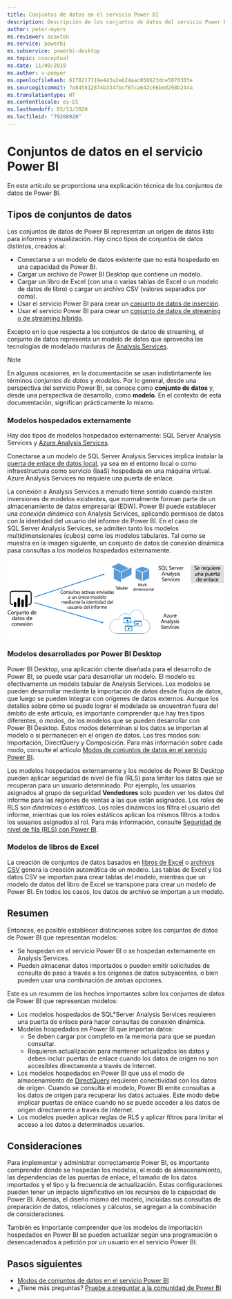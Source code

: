 ```yaml
---
title: Conjuntos de datos en el servicio Power BI
description: Descripción de los conjuntos de datos del servicio Power BI, que representan un origen de datos listo para informes y visualización.
author: peter-myers
ms.reviewer: asaxton
ms.service: powerbi
ms.subservice: powerbi-desktop
ms.topic: conceptual
ms.date: 11/09/2019
ms.author: v-pemyer
ms.openlocfilehash: 6170217119e443a2eb24aac056623dce5070303e
ms.sourcegitcommit: 7e845812874b3347bcf87ca642c66bed298b244a
ms.translationtype: HT
ms.contentlocale: es-ES
ms.lasthandoff: 03/13/2020
ms.locfileid: "79208020"
---
```

# <a name="datasets-in-the-power-bi-service"></a>Conjuntos de datos en el servicio Power BI

En este artículo se proporciona una explicación técnica de los conjuntos de datos de Power BI.

## <a name="dataset-types"></a>Tipos de conjuntos de datos

Los conjuntos de datos de Power BI representan un origen de datos listo para informes y visualización. Hay cinco tipos de conjuntos de datos distintos, creados al:

- Conectarse a un modelo de datos existente que no está hospedado en una capacidad de Power BI.
- Cargar un archivo de Power BI Desktop que contiene un modelo.
- Cargar un libro de Excel (con una o varias tablas de Excel o un modelo de datos de libro) o cargar un archivo CSV (valores separados por coma).
- Usar el servicio Power BI para crear un [conjunto de datos de inserción](developer/automation/walkthrough-push-data.md).
- Usar el servicio Power BI para crear un [conjunto de datos de streaming o de streaming híbrido](service-real-time-streaming.md).

Excepto en lo que respecta a los conjuntos de datos de streaming, el conjunto de datos representa un modelo de datos que aprovecha las tecnologías de modelado maduras de [Analysis Services](/analysis-services/analysis-services-overview).

> [!NOTE]
> En algunas ocasiones, en la documentación se usan indistintamente los términos _conjuntos de datos_ y _modelos_. Por lo general, desde una perspectiva del servicio Power BI, se conoce como **conjunto de datos** y, desde una perspectiva de desarrollo, como **modelo**. En el contexto de esta documentación, significan prácticamente lo mismo.

### <a name="external-hosted-models"></a>Modelos hospedados externamente

Hay dos tipos de modelos hospedados externamente: SQL Server Analysis Services y [Azure Analysis Services](/azure/analysis-services/analysis-services-overview).

Conectarse a un modelo de SQL Server Analysis Services implica instalar la [puerta de enlace de datos local](service-gateway-onprem.md), ya sea en el entorno local o como infraestructura como servicio (IaaS) hospedada en una máquina virtual. Azure Analysis Services no requiere una puerta de enlace.

La conexión a Analysis Services a menudo tiene sentido cuando existen inversiones de modelos existentes, que normalmente forman parte de un almacenamiento de datos empresarial (EDW). Power BI puede establecer una _conexión dinámica_ con Analysis Services, aplicando permisos de datos con la identidad del usuario del informe de Power BI. En el caso de SQL Server Analysis Services, se admiten tanto los modelos multidimensionales (cubos) como los modelos tabulares. Tal como se muestra en la imagen siguiente, un conjunto de datos de conexión dinámica pasa consultas a los modelos hospedados externamente.

![Un conjunto de datos de conexión dinámica pasa consultas a un modelo hospedado externamente](media/service-datasets-understand/live-connection-dataset.png)

### <a name="power-bi-desktop-developed-models"></a>Modelos desarrollados por Power BI Desktop

Power BI Desktop, una aplicación cliente diseñada para el desarrollo de Power BI, se puede usar para desarrollar un modelo. El modelo es efectivamente un modelo tabular de Analysis Services. Los modelos se pueden desarrollar mediante la importación de datos desde flujos de datos, que luego se pueden integrar con orígenes de datos externos. Aunque los detalles sobre cómo se puede lograr el modelado se encuentran fuera del ámbito de este artículo, es importante comprender que hay tres tipos diferentes, o _modos_, de los modelos que se pueden desarrollar con Power BI Desktop. Estos modos determinan si los datos se importan al modelo o si permanecen en el origen de datos. Los tres modos son: Importación, DirectQuery y Composición. Para más información sobre cada modo, consulte el artículo [Modos de conjuntos de datos en el servicio Power BI](service-dataset-modes-understand.md).

Los modelos hospedados externamente y los modelos de Power BI Desktop pueden aplicar seguridad de nivel de fila (RLS) para limitar los datos que se recuperan para un usuario determinado. Por ejemplo, los usuarios asignados al grupo de seguridad **Vendedores** solo pueden ver los datos del informe para las regiones de ventas a las que están asignados. Los roles de RLS son _dinámicos_ o _estáticos_. Los roles dinámicos los filtra el usuario del informe, mientras que los roles estáticos aplican los mismos filtros a todos los usuarios asignados al rol. Para más información, consulte [Seguridad de nivel de fila (RLS) con Power BI](service-admin-rls.md).

### <a name="excel-workbook-models"></a>Modelos de libros de Excel

La creación de conjuntos de datos basados en [libros de Excel](service-excel-workbook-files.md) o [archivos CSV](service-comma-separated-value-files.md) genera la creación automática de un modelo. Las tablas de Excel y los datos CSV se importan para crear tablas del modelo, mientras que un modelo de datos del libro de Excel se transpone para crear un modelo de Power BI. En todos los casos, los datos de archivo se importan a un modelo.

## <a name="summary"></a>Resumen

Entonces, es posible establecer distinciones sobre los conjuntos de datos de Power BI que representan modelos:

- Se hospedan en el servicio Power BI o se hospedan externamente en Analysis Services.
- Pueden almacenar datos importados o pueden emitir solicitudes de consulta de paso a través a los orígenes de datos subyacentes, o bien pueden usar una combinación de ambas opciones.

Este es un resumen de los hechos importantes sobre los conjuntos de datos de Power BI que representan modelos:

- Los modelos hospedados de SQL°Server Analysis Services requieren una puerta de enlace para hacer consultas de conexión dinámica.
- Modelos hospedados en Power BI que importan datos:
  - Se deben cargar por completo en la memoria para que se puedan consultar.
  - Requieren actualización para mantener actualizados los datos y deben incluir puertas de enlace cuando los datos de origen no son accesibles directamente a través de Internet.
- Los modelos hospedados en Power BI que usa el modo de almacenamiento de [DirectQuery](desktop-directquery-about.md) requieren conectividad con los datos de origen. Cuando se consulta el modelo, Power BI emite consultas a los datos de origen para recuperar los datos actuales. Este modo debe implicar puertas de enlace cuando no se puede acceder a los datos de origen directamente a través de Internet.
- Los modelos pueden aplicar reglas de RLS y aplicar filtros para limitar el acceso a los datos a determinados usuarios.

## <a name="considerations"></a>Consideraciones

Para implementar y administrar correctamente Power BI, es importante comprender dónde se hospedan los modelos, el modo de almacenamiento, las dependencias de las puertas de enlace, el tamaño de los datos importados y el tipo y la frecuencia de actualización. Estas configuraciones pueden tener un impacto significativo en los recursos de la capacidad de Power BI. Además, el diseño mismo del modelo, incluidas sus consultas de preparación de datos, relaciones y cálculos, se agregan a la combinación de consideraciones.

También es importante comprender que los modelos de importación hospedados en Power BI se pueden actualizar según una programación o desencadenados a petición por un usuario en el servicio Power BI.

## <a name="next-steps"></a>Pasos siguientes

- [Modos de conjuntos de datos en el servicio Power BI](service-dataset-modes-understand.md)
- ¿Tiene más preguntas? [Pruebe a preguntar a la comunidad de Power BI](https://community.powerbi.com/)
